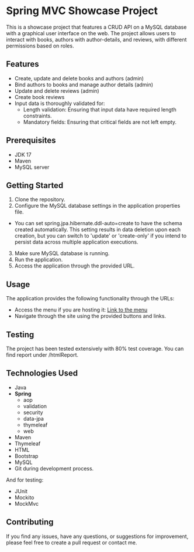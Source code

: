 # Spring MVC Showcase Project

This is a showcase project that features a CRUD API on a MySQL database with a graphical user interface on the web. The project allows users to interact with books, authors with author-details, and reviews, with different permissions based on roles.

## Features

- Create, update and delete books and authors (admin)
- Bind authors to books and manage author details (admin)
- Update and delete reviews (admin)
- Create book reviews
- Input data is thoroughly validated for:
    -  Length validation: Ensuring that input data have required length constraints.
    - Mandatory fields: Ensuring that critical fields are not left empty.

## Prerequisites

- JDK 17
- Maven
- MySQL server

## Getting Started

1. Clone the repository.
2. Configure the MySQL database settings in the application properties file.
- You can set spring.jpa.hibernate.ddl-auto=create to have the schema created automatically. This setting results in data deletion upon each creation, but you can switch to 'update' or 'create-only' if you intend to persist data across multiple application executions.
3. Make sure MySQL database is running.
4. Run the application.
5. Access the application through the provided URL.

## Usage

The application provides the following functionality through the URLs:

- Access the menu if you are hosting it: [Link to the menu](http://localhost:8080/library/menu)
- Navigate through the site using the provided buttons and links.

## Testing

The project has been tested extensively with 80% test coverage. You can find report under /htmlReport.

## Technologies Used

- Java
- **Spring**
    - aop
    - validation
    - security
    - data-jpa
    - thymeleaf
    - web
- Maven
- Thymeleaf
- HTML
- Bootstrap
- MySQL
- Git during development process.

And for testing:

- JUnit
- Mockito
- MockMvc

## Contributing

If you find any issues, have any questions, or suggestions for improvement, please feel free to create a pull request or contact me.